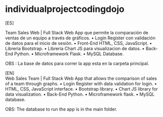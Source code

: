 # individualprojectcodingdojo


[ES]

Team Sales Web | 
Full Stack Web App que permite la comparación de ventas de un equipo a través de gráficos.
    • Login Register con validación de datos para el inicio de sesión.
    • Front-End HTML, CSS, JavaScript.
    • Librería Bootstrap.
    • Librería Chart JS para visualizacion de datos.
    • Back-End Python.
    • Microframework Flask.
    • MySQL Database.
    
OBS : La base de datos para correr la app esta en la carpeta principal.
    
[EN]   
Web Sales Team |
Full Stack Web App that allows the comparison of sales of a team through graphs.
    • Login Register with data validation for login.
    • HTML, CSS, JavaScript interface.
    • Bootstrap library.
    • Chart JS library for data visualization.
    • Back-End  Python.
    • Microframework flask.
    • MySQL database.
        
OBS: The database to run the app is in the main folder.
